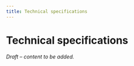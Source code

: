 ```yaml
---
title: Technical specifications
---
```


# Technical specifications

*Draft – content to be added.*

